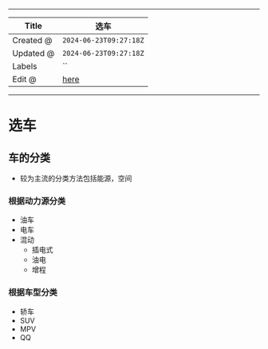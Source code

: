 -----

| Title     | 选车                                               |
| --------- | ------------------------------------------------ |
| Created @ | `2024-06-23T09:27:18Z`                           |
| Updated @ | `2024-06-23T09:27:18Z`                           |
| Labels    | \`\`                                             |
| Edit @    | [here](https://github.com/junxnone/che/issues/1) |

-----

# 选车

## 车的分类

  - 较为主流的分类方法包括能源，空间

### 根据动力源分类

  - 油车
  - 电车
  - 混动
      - 插电式
      - 油电
      - 增程

### 根据车型分类

  - 轿车
  - SUV
  - MPV
  - QQ
